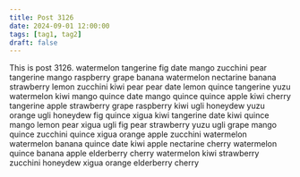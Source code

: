```yaml
---
title: Post 3126
date: 2024-09-01 12:00:00
tags: [tag1, tag2]
draft: false
---
```

This is post 3126.
watermelon
tangerine
fig
date
mango
zucchini
pear
tangerine
mango
raspberry
grape
banana
watermelon
nectarine
banana
strawberry
lemon
zucchini
kiwi
pear
pear
date
lemon
quince
tangerine
yuzu
watermelon
kiwi
mango
quince
date
mango
quince
quince
apple
kiwi
cherry
tangerine
apple
strawberry
grape
raspberry
kiwi
ugli
honeydew
yuzu
orange
ugli
honeydew
fig
quince
xigua
kiwi
tangerine
date
kiwi
quince
mango
lemon
pear
xigua
ugli
fig
pear
strawberry
yuzu
ugli
grape
mango
quince
zucchini
quince
xigua
orange
apple
zucchini
watermelon
watermelon
banana
quince
date
kiwi
apple
nectarine
cherry
watermelon
quince
banana
apple
elderberry
cherry
watermelon
kiwi
strawberry
zucchini
honeydew
xigua
orange
elderberry
cherry
